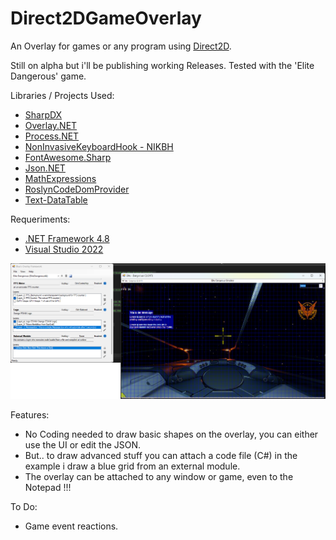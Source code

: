 # Direct2DGameOverlay
An Overlay for games or any program using [Direct2D](https://learn.microsoft.com/en-us/windows/win32/direct2d/direct2d-portal).

Still on alpha but i'll be publishing working Releases.
Tested with the 'Elite Dangerous' game.

Libraries / Projects Used:
- [SharpDX](https://github.com/sharpdx/SharpDX)
- [Overlay.NET](https://github.com/lolp1/Overlay.NET) 
- [Process.NET](https://github.com/lolp1/Process.NET)
- [NonInvasiveKeyboardHook - NIKBH](https://github.com/kfirprods/NonInvasiveKeyboardHook)
- [FontAwesome.Sharp](https://github.com/awesome-inc/FontAwesome.Sharp#windows-forms)
- [Json.NET](https://www.newtonsoft.com/json)
- [MathExpressions](https://loresoft.com/Calculator-NET-Calculator-that-evaluates-math-expressions)
- [RoslynCodeDomProvider](https://github.com/aspnet/RoslynCodeDomProvider)
- [Text-DataTable](https://github.com/BlueMystical/Text-DataTable)

Requeriments:
- [.NET Framework 4.8](https://dotnet.microsoft.com/es-es/download/dotnet-framework/net48)
- [Visual Studio 2022](https://visualstudio.microsoft.com/thank-you-downloading-visual-studio/?sku=Community&channel=Release&version=VS2022)

![Direct2DGameOverlay](static/preview1.png)

Features:
- No Coding needed to draw basic shapes on the overlay, you can either use the UI or edit the JSON.
- But.. to draw advanced stuff you can attach a code file (C#) in the example i draw a blue grid from an external module.
- The overlay can be attached to any window or game, even to the Notepad !!!

To Do:
- Game event reactions.
